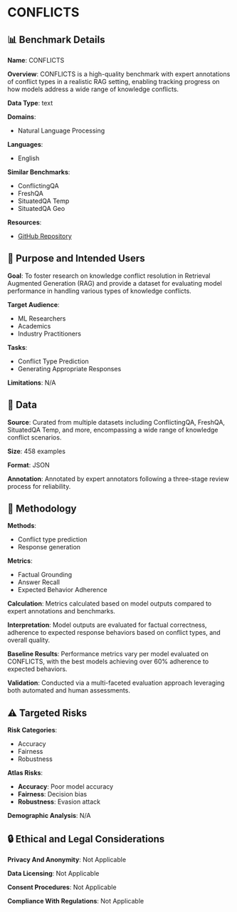 # CONFLICTS

## 📊 Benchmark Details

**Name**: CONFLICTS

**Overview**: CONFLICTS is a high-quality benchmark with expert annotations of conflict types in a realistic RAG setting, enabling tracking progress on how models address a wide range of knowledge conflicts.

**Data Type**: text

**Domains**:
- Natural Language Processing

**Languages**:
- English

**Similar Benchmarks**:
- ConflictingQA
- FreshQA
- SituatedQA Temp
- SituatedQA Geo

**Resources**:
- [GitHub Repository](https://github.com/google-research-datasets/rag_conflicts)

## 🎯 Purpose and Intended Users

**Goal**: To foster research on knowledge conflict resolution in Retrieval Augmented Generation (RAG) and provide a dataset for evaluating model performance in handling various types of knowledge conflicts.

**Target Audience**:
- ML Researchers
- Academics
- Industry Practitioners

**Tasks**:
- Conflict Type Prediction
- Generating Appropriate Responses

**Limitations**: N/A

## 💾 Data

**Source**: Curated from multiple datasets including ConflictingQA, FreshQA, SituatedQA Temp, and more, encompassing a wide range of knowledge conflict scenarios.

**Size**: 458 examples

**Format**: JSON

**Annotation**: Annotated by expert annotators following a three-stage review process for reliability.

## 🔬 Methodology

**Methods**:
- Conflict type prediction
- Response generation

**Metrics**:
- Factual Grounding
- Answer Recall
- Expected Behavior Adherence

**Calculation**: Metrics calculated based on model outputs compared to expert annotations and benchmarks.

**Interpretation**: Model outputs are evaluated for factual correctness, adherence to expected response behaviors based on conflict types, and overall quality.

**Baseline Results**: Performance metrics vary per model evaluated on CONFLICTS, with the best models achieving over 60% adherence to expected behaviors.

**Validation**: Conducted via a multi-faceted evaluation approach leveraging both automated and human assessments.

## ⚠️ Targeted Risks

**Risk Categories**:
- Accuracy
- Fairness
- Robustness

**Atlas Risks**:
- **Accuracy**: Poor model accuracy
- **Fairness**: Decision bias
- **Robustness**: Evasion attack

**Demographic Analysis**: N/A

## 🔒 Ethical and Legal Considerations

**Privacy And Anonymity**: Not Applicable

**Data Licensing**: Not Applicable

**Consent Procedures**: Not Applicable

**Compliance With Regulations**: Not Applicable
